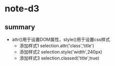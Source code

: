 # note-d3

## summary

- attr()用于设置DOM属性，style()用于设置css样式  
    - 添加样式1 selection.attr('class','title')  
    - 添加样式2 selection.style('width',240px)
    - 添加样式3 selection.classed('title',true)

